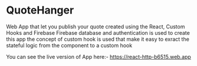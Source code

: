 # QuoteHanger
Web App that let you publish your quote created using the React, Custom Hooks and Firebase
Firebase database and authentication is used to create this app the concept of custom hook
is used that make it easy to exract the stateful logic from the component to a custom hook

You can see the live version of App here:-
https://react-http-b6515.web.app
